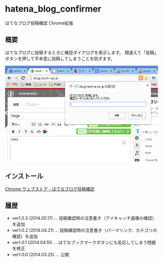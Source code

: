 ﻿hatena_blog_confirmer
=====================

はてなブログ投稿確認 Chrome拡張

概要
------------
はてなブログに投稿するときに確認ダイアログを表示します。
間違えて「投稿」ボタンを押して不本意に投稿してしまうことを防ぎます。

![スクリーンショット](https://raw.githubusercontent.com/kobake/hatena_blog_confirmer/master/screen_shot/screenshot_640_400.png "スクリーンショット")

インストール
------------
[Chrome ウェブストア - はてなブログ投稿確認](https://chrome.google.com/webstore/detail/%E3%81%AF%E3%81%A6%E3%81%AA%E3%83%96%E3%83%AD%E3%82%B0%E6%8A%95%E7%A8%BF%E7%A2%BA%E8%AA%8D/ilkijignhlmdhnmlhichnampjpdjibpl/related?hl=ja&gl=JP)

履歴
------------
- ver1.0.3 (2014.05.17) … 投稿確認時の注意書き（アイキャッチ画像の確認）を追加
- ver1.0.2 (2014.04.21) … 投稿確認時の注意書き（パーマリンク、カテゴリの確認）を追加
- ver1.0.1 (2014.04.10) … はてなブックマークボタンにも反応してしまう問題を修正
- ver1.0.0 (2014.03.25) … 公開
